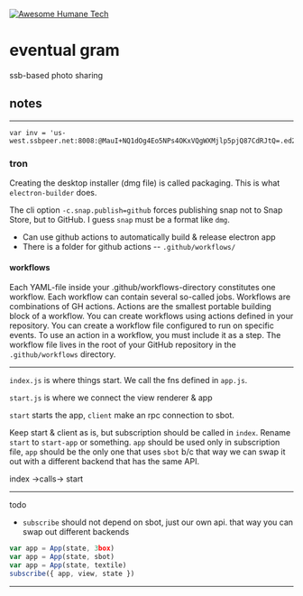 [![Awesome Humane Tech](https://raw.githubusercontent.com/humanetech-community/awesome-humane-tech/main/humane-tech-badge.svg?sanitize=true)](https://github.com/humanetech-community/awesome-humane-tech)

# eventual gram

ssb-based photo sharing


## notes
-------------------

```
var inv = 'us-west.ssbpeer.net:8008:@MauI+NQ1dOg4Eo5NPs4OKxVQgWXMjlp5pjQ87CdRJtQ=.ed25519~F6cXW6IMaLPZXNNHTAq9UL70lc1w5qfFdQybHTWTwko='
```

### tron
Creating the desktop installer (dmg file) is called packaging. This is what `electron-builder` does. 

The cli option `-c.snap.publish=github` forces publishing snap not to Snap Store, but to GitHub. I guess `snap` must be a format like `dmg`.

* Can use github actions to automatically build & release electron app
* There is a folder for github actions -- `.github/workflows/`

#### workflows
Each YAML-file inside your .github/workflows-directory constitutes one workflow. Each workflow can contain several so-called jobs. Workflows are combinations of GH actions. Actions are the smallest portable building block of a workflow. You can create workflows using actions defined in your repository. You can create a workflow file configured to run on specific events. To use an action in a workflow, you must include it as a step. The workflow file lives in the root of your GitHub repository in the `.github/workflows` directory.


----------------------------------------


`index.js` is where things start. We call the fns defined in `app.js`.

`start.js` is where we connect the view renderer & app

`start` starts the app, `client` make an rpc connection to sbot.

Keep start & client as is, but subscription should be called in `index`. Rename `start` to `start-app` or something. `app` should be used only in subscription file, `app` should be the only one that uses `sbot` b/c that way we can swap it out with a different backend that has the same API.

index ->calls-> start

-----------------------------------------

todo
* `subscribe` should not depend on sbot, just our own api. that way you can swap out different backends

```js
var app = App(state, 3box)
var app = App(state, sbot)
var app = App(state, textile)
subscribe({ app, view, state })
```

----------------------------------------------------

